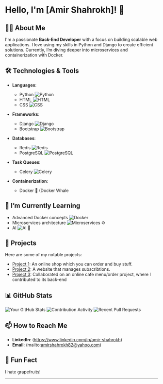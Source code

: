 # Hello, I'm [Amir Shahrokh]! 👋

## 👨‍💻 About Me
I'm a passionate **Back-End Developer** with a focus on building scalable web applications. I love using my skills in Python and Django to create efficient solutions. Currently, I’m diving deeper into microservices and containerization with Docker.

## 🛠️ Technologies & Tools
- **Languages**: 
  - Python ![Python](https://img.shields.io/badge/Python-3.9-blue)
  - HTML ![HTML](https://img.shields.io/badge/HTML5-E34F26.svg?style=flat&logo=html5&logoColor=white)
  - CSS ![CSS](https://img.shields.io/badge/CSS3-1572B6.svg?style=flat&logo=css3&logoColor=white)

- **Frameworks**: 
  - Django ![Django](https://img.shields.io/badge/Django-3.2-green)
  - Bootstrap ![Bootstrap](https://img.shields.io/badge/Bootstrap-5.0-563D7C.svg?style=flat&logo=bootstrap&logoColor=white)

- **Databases**: 
  - Redis ![Redis](https://img.shields.io/badge/Redis-DC382D.svg?style=flat&logo=redis&logoColor=white)
  - PostgreSQL ![PostgreSQL](https://img.shields.io/badge/PostgreSQL-4169E1.svg?style=flat&logo=postgresql&logoColor=white)

- **Task Queues**: 
  - Celery ![Celery](https://img.shields.io/badge/Celery-5.0-yellow)

- **Containerization**: 
  - Docker 🐳 (Docker Whale
  
## 🌱 I’m Currently Learning
- Advanced Docker concepts ![Docker](https://img.shields.io/badge/Docker-20.10.8-2496ED.svg?style=flat&logo=docker&logoColor=white)
- Microservices architecture ![Microservices](https://img.shields.io/badge/Microservices-Architecture-FF6F61.svg) ⚙️
- AI ![AI](https://img.shields.io/badge/Artificial%20Intelligence-5B5EA6.svg?style=flat&logo=ai&logoColor=white) 🤖




## 🚀 Projects
Here are some of my notable projects:

- [Project 1](https://github.com/AMIR-SHAHROKH/Online_Shop_Project): An online shop which you can order and buy stuff.
- [Project 2](https://github.com/AMIR-SHAHROKH/Subscribtion-Project): A website that manages subscribtions.
- [Project 3](https://github.com/MohRezam/Django-cafe-project): Collaborated on an online cafe menu/order  project, where I contributed to its back-end
 


## 📊 GitHub Stats
![Your GitHub Stats](https://github-readme-stats.vercel.app/api?username=AMIR-SHAHROKH&show_icons=true&hide_title=true&theme=radical)
![Contribution Activity](https://github-readme-activity-graph.cyclic.app/graph?username=AMIR-SHAHROKH&bg_color=1A1B27&color=FFA500&line=FF6347&point=FFFFFF&area=true&hide_border=true)
![Recent Pull Requests](https://github-readme-stats.vercel.app/api/pulls/?username=AMIR-SHAHROKH&theme=radical)

## 📫 How to Reach Me
- **LinkedIn**: (https://www.linkedin.com/in/amir-shahrokh)
- **Email**: (mailto:amirshahrokh82@yahoo.com)

## 🎉 Fun Fact
I hate grapefruits!

---
